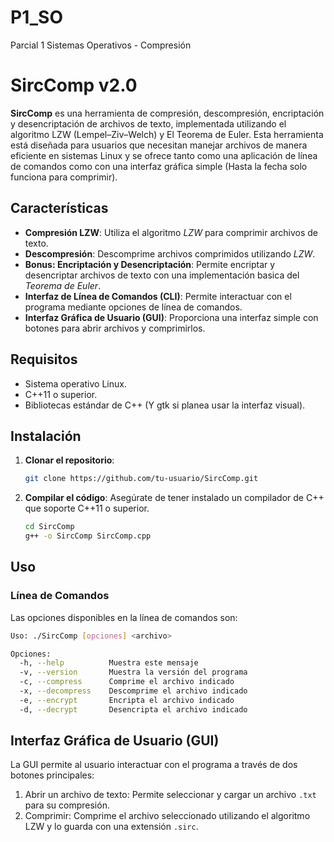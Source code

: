 # P1_SO
Parcial 1 Sistemas Operativos - Compresión

# SircComp v2.0

**SircComp** es una herramienta de compresión, descompresión, encriptación y desencriptación de archivos de texto, implementada utilizando el algoritmo LZW (Lempel–Ziv–Welch) y El Teorema de Euler. Esta herramienta está diseñada para usuarios que necesitan manejar archivos de manera eficiente en sistemas Linux y se ofrece tanto como una aplicación de línea de comandos como con una interfaz gráfica simple (Hasta la fecha solo funciona para comprimir).

## Características

- **Compresión LZW**: Utiliza el algoritmo *LZW* para comprimir archivos de texto.
- **Descompresión**: Descomprime archivos comprimidos utilizando *LZW*.
- **Bonus: Encriptación y Desencriptación**: Permite encriptar y desencriptar archivos de texto con una implementación basica del *Teorema de Euler*.
- **Interfaz de Línea de Comandos (CLI)**: Permite interactuar con el programa mediante opciones de línea de comandos.
- **Interfaz Gráfica de Usuario (GUI)**: Proporciona una interfaz simple con botones para abrir archivos y comprimirlos.

## Requisitos

- Sistema operativo Linux.
- C++11 o superior.
- Bibliotecas estándar de C++ (Y gtk si planea usar la interfaz visual).

## Instalación

1. **Clonar el repositorio**:
    ```bash
    git clone https://github.com/tu-usuario/SircComp.git
    ```

2. **Compilar el código**:
    Asegúrate de tener instalado un compilador de C++ que soporte C++11 o superior.
    ```bash
    cd SircComp
    g++ -o SircComp SircComp.cpp
    ```

## Uso

### Línea de Comandos

Las opciones disponibles en la línea de comandos son:

```bash
Uso: ./SircComp [opciones] <archivo>

Opciones:
  -h, --help          Muestra este mensaje
  -v, --version       Muestra la versión del programa
  -c, --compress      Comprime el archivo indicado
  -x, --decompress    Descomprime el archivo indicado
  -e, --encrypt       Encripta el archivo indicado
  -d, --decrypt       Desencripta el archivo indicado

```

## Interfaz Gráfica de Usuario (GUI)

La GUI permite al usuario interactuar con el programa a través de dos botones principales:

1. Abrir un archivo de texto: Permite seleccionar y cargar un archivo ```.txt``` para su compresión.
2. Comprimir: Comprime el archivo seleccionado utilizando el algoritmo LZW y lo guarda con una extensión ```.sirc```.